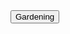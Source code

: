 <div class="collapsible-tabs">
              <div class="tab folder">
                <button class="tab-header folder-header" data-path="Project_Universe/Labors/Gardening/Gardening.md">Gardening</button>
                <div class="tab-content folder-content" style="display: none;"></div>
              </div></div>